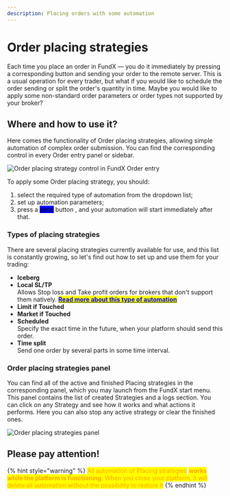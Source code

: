 ```yaml
---
description: Placing orders with some automation
---
```


# Order placing strategies

Each time you place an order in FundX — you do it immediately by pressing a corresponding button and sending your order to the remote server. This is a usual operation for every trader, but what if you would like to schedule the order sending or split the order's quantity in time. Maybe you would like to apply some non-standard order parameters or order types not supported by your broker?

## Where and how to use it?

Here comes the functionality of Order placing strategies, allowing simple automation of complex order submission. You can find the corresponding control in every Order entry panel or sidebar.

![Order placing strategy control in FundX Order entry](../../../.gitbook/assets/Screenshot\_4.png)

To apply some Order placing strategy, you should:

1. select the required type of automation from the dropdown list;
2. set up automation parameters;
3. press a <mark style="background-color:blue;">send</mark> button , and your automation will start immediately after that.

### Types of placing strategies

There are several placing strategies currently available for use, and this list is constantly growing, so let's find out how to set up and use them for your trading:

* **Iceberg**
* **Local SL/TP**\
  Allows Stop loss and Take profit orders for brokers that don't support them natively. [<mark style="color:blue;">**Read more about this type of automation**</mark>](local-sl-tp.md)
* **Limit if Touched**
* **Market if Touched**
* **Scheduled**\
  Specify the exact time in the future, when your platform should send this order.
* **Time split**\
  Send one order by several parts in some time interval.

### Order placing strategies panel

You can find all of the active and finished Placing strategies in the corresponding panel, which you may launch from the FundX start menu. This panel contains the list of created Strategies and a logs section. You can click on any Strategy and see how it works and what actions it performs. Here you can also stop any active strategy or clear the finished ones.

![Order placing strategies panel](../../../.gitbook/assets/Screenshot\_6.png)

## Please pay attention!

{% hint style="warning" %}
<mark style="color:orange;">All automation of Placing strategies</mark> <mark style="color:orange;"></mark><mark style="color:orange;">**works while the platform is functioning**</mark><mark style="color:orange;">. When you close your platform, it will delete all automation without the possibility to restore it</mark>
{% endhint %}
